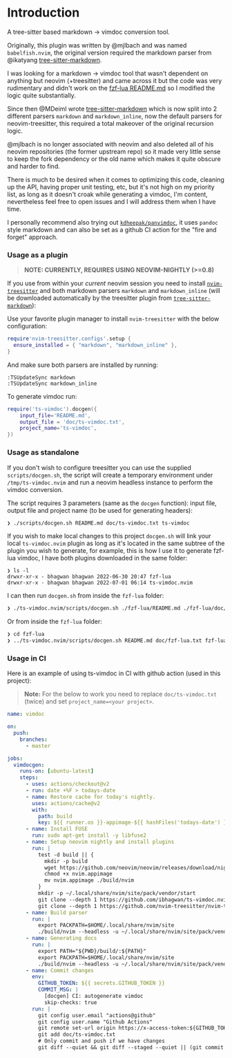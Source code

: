 # Introduction

A tree-sitter based markdown -> vimdoc conversion tool.

Originally, this plugin was written by @mjlbach and was named `babelfish.nvim`,
the original version required the markdown parser from @ikatyang
[tree-sitter-markdown](https://github.com/ikatyang/tree-sitter-markdown).

I was looking for a markdown -> vimdoc tool that wasn't dependent on anything
but neovim (+treesitter) and came across it but the code was very rudimentary
and didn't work on the [fzf-lua
README.md](https://github.com/ibhagwan/fzf-lua/blob/main/README.md) so I
modified the logic quite substantially.

Since then @MDeiml wrote
[tree-sitter-markdown](https://github.com/MDeiml/tree-sitter-markdown) which
is now split into 2 different parsers `markdown` and `markdown_inline`, now
the default parsers for neovim-treesitter, this required a total makeover of
the original recursion logic.

@mjlbach is no longer associated with neovim and also deleted all of his neovim
repositories (the former upstream repo) so it made very little sense to keep the
fork dependency or the old name which makes it quite obscure and harder to find.

There is much to be desired when it comes to optimizing this code, cleaning up
the API, having proper unit testing, etc, but it's not high on my priority list,
as long as it doesn't croak while generating a vimdoc, I'm content, nevertheless
feel free to open issues and I will address them when I have time.

I personally recommend also trying out
[`kdheepak/panvimdoc`](https://github.com/kdheepak/panvimdoc), it uses
`pandoc` style markdown and can also be set as a github CI action for the
"fire and forget" approach.


### Usage as a plugin

> **NOTE: CURRENTLY, REQUIRES USING NEOVIM-NIGHTLY (>=0.8)**

If you use from within your *current* neovim session you need to install
[`nvim-treesitter`](https://github.com/nvim-treesitter/nvim-treesitter) and
both markdown parsers `markdown` and `markdown_inline` (will be downloaded
automatically by the treesitter plugin from
[`tree-sitter-markdown`](https://github.com/MDeiml/tree-sitter-markdown)):

Use your favorite plugin manager to install `nvim-treesitter` with the below
configuration:

```lua
require'nvim-treesitter.configs'.setup {
  ensure_installed = { "markdown", "markdown_inline" },
}
```

And make sure both parsers are installed by running:
```
:TSUpdateSync markdown
:TSUpdateSync markdown_inline
```

To generate vimdoc run:
```lua
require('ts-vimdoc').docgen({
	input_file='README.md',
	output_file = 'doc/ts-vimdoc.txt',
	project_name='ts-vimdoc',
})
```

### Usage as standalone

If you don't wish to configure treesitter you can use the supplied
`scripts/docgen.sh`, the script will create a temporary environment under
`/tmp/ts-vimdoc.nvim` and run a neovim headless instance to perform the
vimdoc conversion.

The script requires 3 parameters (same as the `docgen` function): input file,
output file and project name (to be used for generating headers):
```sh
❯ ./scripts/docgen.sh README.md doc/ts-vimdoc.txt ts-vimdoc
```

If you wish to make local changes to this project `docgen.sh` will link your
local `ts-vimdoc.nvim` plugin as long as it's located in the same subtree of
the plugin you wish to generate, for example, this is how I use it to generate
fzf-lua vimdoc, I have both plugins downloaded in the same folder:

```
❯ ls -l
drwxr-xr-x - bhagwan bhagwan 2022-06-30 20:47 fzf-lua
drwxr-xr-x - bhagwan bhagwan 2022-07-01 06:14 ts-vimdoc.nvim
```
I can then run `docgen.sh` from inside the `fzf-lua` folder:
```sh
❯ ./ts-vimdoc.nvim/scripts/docgen.sh ./fzf-lua/README.md ./fzf-lua/doc/fzf-lua.txt fzf-lua
```

Or from inside the `fzf-lua` folder:
```sh
❯ cd fzf-lua
❯ ../ts-vimdoc.nvim/scripts/docgen.sh README.md doc/fzf-lua.txt fzf-lua
```

### Usage in CI

Here is an example of using ts-vimdoc in CI with github action (used in this
project):

> **Note:** For the below to work you need to replace `doc/ts-vimdoc.txt`
> (twice) and set `project_name=<your project>`.

```yaml
name: vimdoc

on:
  push:
    branches:
      - master

jobs:
  vimdocgen:
    runs-on: [ubuntu-latest]
    steps:
      - uses: actions/checkout@v2
      - run: date +%F > todays-date
      - name: Restore cache for today's nightly.
        uses: actions/cache@v2
        with:
          path: build
          key: ${{ runner.os }}-appimage-${{ hashFiles('todays-date') }}
      - name: Install FUSE
        run: sudo apt-get install -y libfuse2
      - name: Setup neovim nightly and install plugins
        run: |
          test -d build || {
            mkdir -p build
            wget https://github.com/neovim/neovim/releases/download/nightly/nvim.appimage
            chmod +x nvim.appimage
            mv nvim.appimage ./build/nvim
          }
          mkdir -p ~/.local/share/nvim/site/pack/vendor/start
          git clone --depth 1 https://github.com/ibhagwan/ts-vimdoc.nvim ~/.local/share/nvim/site/pack/vendor/start/ts-vimdoc.nvim
          git clone --depth 1 https://github.com/nvim-treesitter/nvim-treesitter ~/.local/share/nvim/site/pack/vendor/start/nvim-treesitter
      - name: Build parser
        run: |
          export PACKPATH=$HOME/.local/share/nvim/site
          ./build/nvim --headless -u ~/.local/share/nvim/site/pack/vendor/start/ts-vimdoc.nvim/scripts/init.lua -c "TSUpdateSync markdown" -c "TSUpdateSync markdown_inline" -c "qa"
      - name: Generating docs
        run: |
          export PATH="${PWD}/build/:${PATH}"
          export PACKPATH=$HOME/.local/share/nvim/site
          ./build/nvim --headless -u ~/.local/share/nvim/site/pack/vendor/start/ts-vimdoc.nvim/scripts/init.lua  -c "lua require('ts-vimdoc').docgen({input_file='README.md', output_file='doc/ts-vimdoc.txt', project_name='ts-vimdoc'})" -c "qa"
      - name: Commit changes
        env:
          GITHUB_TOKEN: ${{ secrets.GITHUB_TOKEN }}
          COMMIT_MSG: |
            [docgen] CI: autogenerate vimdoc
            skip-checks: true
        run: |
          git config user.email "actions@github"
          git config user.name "Github Actions"
          git remote set-url origin https://x-access-token:${GITHUB_TOKEN}@github.com/${GITHUB_REPOSITORY}.git
          git add doc/ts-vimdoc.txt
          # Only commit and push if we have changes
          git diff --quiet && git diff --staged --quiet || (git commit -m "${COMMIT_MSG}"; git push origin HEAD:${GITHUB_REF})
```
